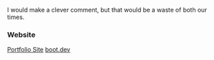 I would make a clever comment, but that would be a waste of both our times.


### Website
[Portfolio Site](https://grahamhill.dev)
[boot.dev](https://www.boot.dev/u/ambitioustop82)
